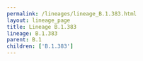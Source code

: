 ```yaml
---
permalink: /lineages/lineage_B.1.383.html
layout: lineage_page
title: Lineage B.1.383
lineage: B.1.383
parent: B.1
children: ['B.1.383']
---
```

